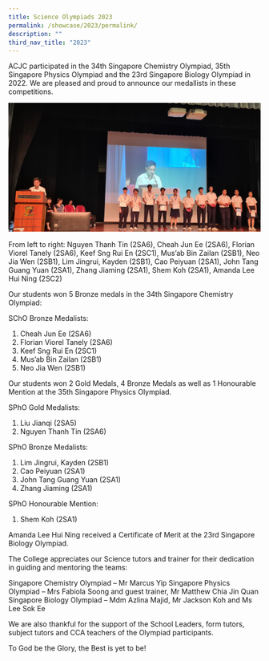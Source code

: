 ```yaml
---
title: Science Olympiads 2023
permalink: /showcase/2023/permalink/
description: ""
third_nav_title: "2023"
---
```

ACJC participated in the 34th Singapore Chemistry Olympiad, 35th Singapore Physics Olympiad and the 23rd Singapore Biology Olympiad in 2022. We are pleased and proud to announce our medallists in these competitions.

![](/images/Showcase/Science%20Olympiads/2022scolympiadachievements.jpg)
 
From left to right: Nguyen Thanh Tin (2SA6), Cheah Jun Ee (2SA6), Florian Viorel Tanely (2SA6), Keef Sng Rui En (2SC1), Mus’ab Bin Zailan (2SB1), Neo Jia Wen (2SB1), Lim Jingrui, Kayden (2SB1), Cao Peiyuan (2SA1), John Tang Guang Yuan (2SA1), Zhang Jiaming (2SA1), Shem Koh (2SA1), Amanda Lee Hui Ning (2SC2)

Our students won 5 Bronze medals in the 34th Singapore Chemistry Olympiad:

SChO Bronze Medalists:
1.	Cheah Jun Ee (2SA6)
2.	Florian Viorel Tanely (2SA6)
3.	Keef Sng Rui En (2SC1)
4.	Mus’ab Bin Zailan (2SB1)
5.	Neo Jia Wen (2SB1)
    
Our students won 2 Gold Medals, 4 Bronze Medals as well as 1 Honourable Mention at the 35th Singapore Physics Olympiad.

SPhO Gold Medalists:
1.	Liu Jianqi (2SA5)
2.	Nguyen Thanh Tin (2SA6)

SPhO Bronze Medalists:
1.	Lim Jingrui, Kayden (2SB1)
2.	Cao Peiyuan (2SA1)
3.	John Tang Guang Yuan (2SA1)
4.	Zhang Jiaming (2SA1)


SPhO Honourable Mention:
1.	Shem Koh (2SA1)

 
Amanda Lee Hui Ning received a Certificate of Merit at the 23rd Singapore Biology Olympiad.

The College appreciates our Science tutors and trainer for their dedication in guiding and mentoring the teams:

Singapore Chemistry Olympiad – Mr Marcus Yip
Singapore Physics Olympiad – Mrs Fabiola Soong and guest trainer, Mr Matthew Chia Jin Quan
Singapore Biology Olympiad – Mdm Azlina Majid, Mr Jackson Koh and Ms Lee Sok Ee

We are also thankful for the support of the School Leaders, form tutors, subject tutors and CCA teachers of the Olympiad participants.

To God be the Glory, the Best is yet to be!